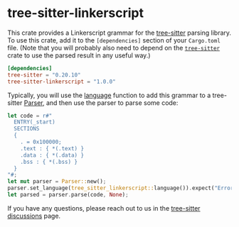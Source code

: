 # tree-sitter-linkerscript

This crate provides a Linkerscript grammar for the [tree-sitter][] parsing library.
To use this crate, add it to the `[dependencies]` section of your `Cargo.toml`
file. (Note that you will probably also need to depend on the
[`tree-sitter`][tree-sitter crate] crate to use the parsed result in any useful
way.)

```toml
[dependencies]
tree-sitter = "0.20.10"
tree-sitter-linkerscript = "1.0.0"
```

Typically, you will use the [language][language func] function to add this
grammar to a tree-sitter [Parser][], and then use the parser to parse some code:

```rust
let code = r#"
  ENTRY(_start)
  SECTIONS
  {
    . = 0x100000;
    .text : { *(.text) }
    .data : { *(.data) }
    .bss : { *(.bss) }
  }
"#;
let mut parser = Parser::new();
parser.set_language(tree_sitter_linkerscript::language()).expect("Error loading Linkerscript grammar");
let parsed = parser.parse(code, None);
```

If you have any questions, please reach out to us in the [tree-sitter
discussions] page.

[language func]: https://docs.rs/tree-sitter-linkerscript/*/tree_sitter_linkerscript/fn.language.html
[Parser]: https://docs.rs/tree-sitter/*/tree_sitter/struct.Parser.html
[tree-sitter]: https://tree-sitter.github.io/
[tree-sitter crate]: https://crates.io/crates/tree-sitter
[tree-sitter discussions]: https://github.com/tree-sitter/tree-sitter/discussions
